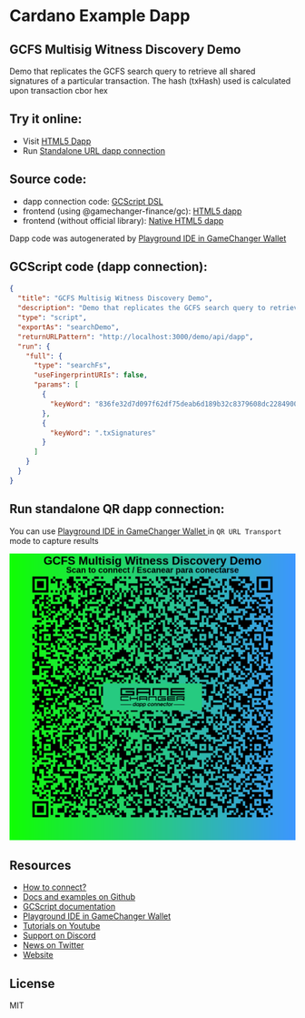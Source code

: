 
# Cardano Example Dapp

## **GCFS Multisig Witness Discovery Demo**

Demo that replicates the GCFS search query to retrieve all shared signatures of a particular transaction. The hash (txHash) used is calculated upon transaction cbor hex


## Try it online: 

-  Visit [HTML5 Dapp](https://gamechangerfinance.github.io/gamechanger.wallet/examples/GCFS%20Multisig%20Witness%20Discovery%20Demo.html)
-  Run [Standalone URL dapp connection](https://beta-wallet.gamechanger.finance/api/2/run/1-H4sIAAAAAAAAA01QTWvcMBD9K4NOLSyxa6dee2-lYZtCCyVpyKH0MJbGsahiKdIo7LL4v3e0bUJOwxPvUyfFlh2pnfryeX8L37Njm-wD3FteKCW4skn7Z4pHuKJHrzbKUNLRBrZ-EVF5BJ6RIVJwViNTEkxwdkuEUc_wlIuevXA4WnomQOcgzRjJgIQtyDmKzk-AEDCy1dlhBI64JNQl6gJ-iumMaYZ3fLiW-x5yErlNoNEVPgvKwS9vZaBHH2GmgxTnYygz_7UXTIfgI39K5e3c8_9AKZnjcnfz7QcyUywrZ-awqyrnJWr2iXdtXdeVEX6FwVYGQyjCLNyTmrJz5b7knb33SQhSeG-XB4oh2oXvbr5K9oQu0UbJanwU-Ouk_tDx3kcj0r7tJmobszX1sJ26xkzbj4Zw7MyHfhjbRvftdujq3uim6S-Hur6cOtI06hbHodOk1s1buws-3L5-tlp_r-v6F6u5qgz-AQAA)

## Source code:

- dapp connection code: [GCScript DSL](GCFS%20Multisig%20Witness%20Discovery%20Demo.gcscript)
- frontend (using @gamechanger-finance/gc): [HTML5 dapp](GCFS%20Multisig%20Witness%20Discovery%20Demo.html)
- frontend (without official library): [Native HTML5 dapp](GCFS%20Multisig%20Witness%20Discovery%20Demo_nolib.html)

Dapp code was autogenerated by [Playground IDE in GameChanger Wallet ](https://beta-wallet.gamechanger.finance/playground)

## GCScript code (dapp connection):
```json
{
  "title": "GCFS Multisig Witness Discovery Demo",
  "description": "Demo that replicates the GCFS search query to retrieve all shared signatures of a particular transaction. The hash (txHash) used is calculated upon transaction cbor hex",
  "type": "script",
  "exportAs": "searchDemo",
  "returnURLPattern": "http://localhost:3000/demo/api/dapp",
  "run": {
    "full": {
      "type": "searchFs",
      "useFingerprintURIs": false,
      "params": [
        {
          "keyWord": "836fe32d7d097f62df75deab6d189b32c8379608dc22849004f6ecebc3ab96ce"
        },
        {
          "keyWord": ".txSignatures"
        }
      ]
    }
  }
}
```

## Run standalone QR dapp connection: 

You can use [Playground IDE in GameChanger Wallet ](https://beta-wallet.gamechanger.finance/playground) in `QR URL Transport` mode to capture results

[![This GCScript/URL is too large! make it shorter uploading parts to GCFS. Unable to generate QR code](GCFS%20Multisig%20Witness%20Discovery%20Demo.png)](https://gamechangerfinance.github.io/gamechanger.wallet/examples/GCFS%20Multisig%20Witness%20Discovery%20Demo.png)

## Resources
- [How to connect?](https://www.npmjs.com/package/@gamechanger-finance/gc)
- [Docs and examples on Github](https://github.com/GameChangerFinance/gamechanger.wallet/)
- [GCScript documentation](https://beta-wallet.gamechanger.finance/doc/api/v2)
- [Playground IDE in GameChanger Wallet ](https://beta-wallet.gamechanger.finance/playground)
- [Tutorials on Youtube](https://www.youtube.com/@gamechanger.finance)
- [Support on Discord](https://discord.gg/vpbfyRaDKG)
- [News on Twitter](https://twitter.com/GameChangerOk)
- [Website](https://gamechanger.finance)

## License
MIT 
    
